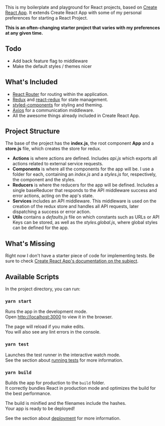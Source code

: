 This is my boilerplate and playground for React projects, based on [Create React App](https://github.com/facebook/create-react-app).
It extends Create React App with some of my personal preferences for starting a React Project.

**This is an often-changing starter project that varies with my preferences at any given time.**

## Todo

  - Add back feature flag to middleware
  - Make the default styles / themes nicer

## What's Included

  - [React Router](https://reacttraining.com/react-router/) for routing within the application.
  - [Redux](https://redux.js.org/) and [react-redux](https://react-redux.js.org/) for state management.
  - [styled-components](https://www.styled-components.com/) for styling and theming. 
  - [Axios](https://github.com/axios/axios) for a communication middleware.
  - All the awesome things already included in Create React App.

## Project Structure

The base of the project has the **index.js**, the root component **App** and a **store.js** file, which creates the store for redux.

  - **Actions** is where actions are defined. Includes *api.js* which exports all actions related to external service requests.
  - **Components** is where all the components for the app will be. I use a folder for each, containing an *index.js* and a *styles.js* for, respectively, the component and the styles.
  - **Reducers** is where the reducers for the app will be defined. Includes a single baseReducer that responds to the API middleware success and error actions, acting on the app's state.
  - **Services** includes an API middleware. This middleware is used on the creation of the redux store and handles all API requests, later dispatching a success or error action.
  - **Utils** contains a *defaults.js* file on which constants such as URLs or API Keys can be stored, as well as the *styles.global.js*, where global styles can be defined for the app.

## What's Missing

Right now I don't have a starter piece of code for implementing tests. Be sure to check [Create React App's documentation on the subject](https://create-react-app.dev/docs/running-tests).

## Available Scripts

In the project directory, you can run:

### `yarn start`

Runs the app in the development mode.<br />
Open [http://localhost:3000](http://localhost:3000) to view it in the browser.

The page will reload if you make edits.<br />
You will also see any lint errors in the console.

### `yarn test`

Launches the test runner in the interactive watch mode.<br />
See the section about [running tests](https://facebook.github.io/create-react-app/docs/running-tests) for more information.

### `yarn build`

Builds the app for production to the `build` folder.<br />
It correctly bundles React in production mode and optimizes the build for the best performance.

The build is minified and the filenames include the hashes.<br />
Your app is ready to be deployed!

See the section about [deployment](https://facebook.github.io/create-react-app/docs/deployment) for more information.